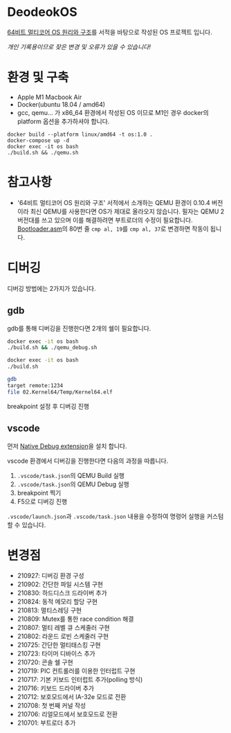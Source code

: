 # DeodeokOS
[64비트 멀티코어 OS 원리와 구조](https://www.hanbit.co.kr/store/books/look.php?p_code=B3548683222)를 서적을 바탕으로 작성된 OS 프로젝트 입니다.

*개인 기록용이므로 잦은 변경 및 오류가 있을 수 있습니다!*
# 환경 및 구축
- Apple M1 Macbook Air
- Docker(ubuntu 18.04 / amd64)
- gcc, qemu...
가
x86_64 환경에서 작성된 OS 이므로 M1인 경우 docker의 platform 옵션을 추가하셔야 합니다.

```
docker build --platform linux/amd64 -t os:1.0 .
docker-compose up -d
docker exec -it os bash
./build.sh && ./qemu.sh
```

# 참고사항
- '64비트 멀티코어 OS 원리와 구조' 서적에서 소개하는 QEMU 환경이 0.10.4 버전이라 최신 QEMU를 사용한다면 OS가 제대로 올라오지 않습니다. 필자는 QEMU 2 버전대를 쓰고 있으며 이를 해결하려면 부트로더의 수정이 필요합니다. [Bootloader.asm](https://github.com/redundant4u/DeodeokOS/blob/main/volumes/00.BootLoader/BootLoader.asm)의 80번 줄 ```cmp al, 19```를 ```cmp al, 37```로 변경하면 작동이 됩니다.

# 디버깅
디버깅 방법에는 2가지가 있습니다.
## gdb
gdb를 통해 디버깅을 진행한다면 2개의 쉘이 필요합니다.
```bash
docker exec -it os bash
./build.sh && ./qemu_debug.sh
```

```bash
docker exec -it os bash
./build.sh

gdb
target remote:1234
file 02.Kernel64/Temp/Kernel64.elf
```

breakpoint 설정 후 디버깅 진행

## vscode
먼저 [Native Debug extension](https://marketplace.visualstudio.com/items?itemName=webfreak.debug)을 설치 합니다.

vscode 환경에서 디버깅을 진행한다면 다음의 과정을 따릅니다.
1. ```.vscode/task.json```의 QEMU Build 실행
2. ```.vscode/task.json```의 QEMU Debug 실행
3. breakpoint 찍기
4. F5으로 디버깅 진행

```.vscode/launch.json```과 ```.vscode/task.json``` 내용을 수정하여 명령어 실행을 커스텀 할 수 있습니다.

# 변경점
- 210927: 디버깅 환경 구성
- 210902: 간단한 파일 시스템 구현
- 210830: 하드디스크 드라이버 추가
- 210824: 동적 메모리 할당 구현
- 210813: 멀티스레딩 구현
- 210809: Mutex를 통한 race condition 해결
- 210807: 멀티 레벨 큐 스케줄러 구현
- 210802: 라운드 로빈 스케줄러 구현
- 210725: 간단한 멀티태스킹 구현
- 210723: 타이머 디바이스 추가
- 210720: 콘솔 쉘 구현
- 210719: PIC 컨트롤러를 이용한 인터럽트 구현
- 210717: 기본 키보드 인터럽트 추가(polling 방식)
- 210716: 키보드 드라이버 추가
- 210712: 보호모드에서 IA-32e 모드로 전환
- 210708: 첫 번째 커널 작성
- 210706: 리얼모드에서 보호모드로 전환
- 210701: 부트로더 추가